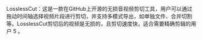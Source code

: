 ‌LosslessCut‌：这是一款在GitHub上开源的无损音视频剪切工具，用户可以通过拖动时间轴选择视频片段进行剪切，并支持多模式导出，如单独文件、合并切割等。LosslessCut剪切后的视频是无损的，且剪切速度快，适合需要精确剪辑的用户‌
5
。